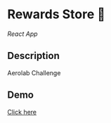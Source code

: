 # Rewards Store 🌟

*React App*
## Description

Aerolab Challenge

## Demo
[Click here](https://fl0rchus.github.io/rewards-store/)

